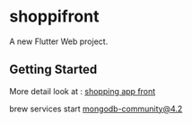# shoppifront

A new Flutter Web project.

## Getting Started

More detail look at : [shopping app front](https://medium.com/hardwareandro/groceries-shopping-app-flutter-web-3a3895096640)

brew services start mongodb-community@4.2

